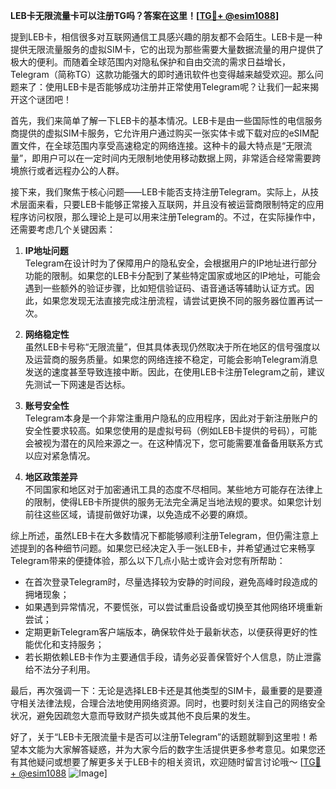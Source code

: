 **LEB卡无限流量卡可以注册TG吗？答案在这里！[[TG💪+ @esim1088](https://t.me/s/esim1088)]**

提到LEB卡，相信很多对互联网通信工具感兴趣的朋友都不会陌生。LEB卡是一种提供无限流量服务的虚拟SIM卡，它的出现为那些需要大量数据流量的用户提供了极大的便利。而随着全球范围内对隐私保护和自由交流的需求日益增长，Telegram（简称TG）这款功能强大的即时通讯软件也变得越来越受欢迎。那么问题来了：使用LEB卡是否能够成功注册并正常使用Telegram呢？让我们一起来揭开这个谜团吧！

首先，我们来简单了解一下LEB卡的基本情况。LEB卡是由一些国际性的电信服务商提供的虚拟SIM卡服务，它允许用户通过购买一张实体卡或下载对应的eSIM配置文件，在全球范围内享受高速稳定的网络连接。这种卡的最大特点是“无限流量”，即用户可以在一定时间内无限制地使用移动数据上网，非常适合经常需要跨境旅行或者远程办公的人群。

接下来，我们聚焦于核心问题——LEB卡能否支持注册Telegram。实际上，从技术层面来看，只要LEB卡能够正常接入互联网，并且没有被运营商限制特定的应用程序访问权限，那么理论上是可以用来注册Telegram的。不过，在实际操作中，还需要考虑几个关键因素：

1. **IP地址问题**  
   Telegram在设计时为了保障用户的隐私安全，会根据用户的IP地址进行部分功能的限制。如果您的LEB卡分配到了某些特定国家或地区的IP地址，可能会遇到一些额外的验证步骤，比如短信验证码、语音通话等辅助认证方式。因此，如果您发现无法直接完成注册流程，请尝试更换不同的服务器位置再试一次。

2. **网络稳定性**  
   虽然LEB卡号称“无限流量”，但其具体表现仍然取决于所在地区的信号强度以及运营商的服务质量。如果您的网络连接不稳定，可能会影响Telegram消息发送的速度甚至导致连接中断。因此，在使用LEB卡注册Telegram之前，建议先测试一下网速是否达标。

3. **账号安全性**  
   Telegram本身是一个非常注重用户隐私的应用程序，因此对于新注册账户的安全性要求较高。如果您使用的是虚拟号码（例如LEB卡提供的号码），可能会被视为潜在的风险来源之一。在这种情况下，您可能需要准备备用联系方式以应对紧急情况。

4. **地区政策差异**  
   不同国家和地区对于加密通讯工具的态度不尽相同。某些地方可能存在法律上的限制，使得LEB卡所提供的服务无法完全满足当地法规的要求。如果您计划前往这些区域，请提前做好功课，以免造成不必要的麻烦。

综上所述，虽然LEB卡在大多数情况下都能够顺利注册Telegram，但仍需注意上述提到的各种细节问题。如果您已经决定入手一张LEB卡，并希望通过它来畅享Telegram带来的便捷体验，那么以下几点小贴士或许会对您有所帮助：

- 在首次登录Telegram时，尽量选择较为安静的时间段，避免高峰时段造成的拥堵现象；
- 如果遇到异常情况，不要慌张，可以尝试重启设备或切换至其他网络环境重新尝试；
- 定期更新Telegram客户端版本，确保软件处于最新状态，以便获得更好的性能优化和支持服务；
- 若长期依赖LEB卡作为主要通信手段，请务必妥善保管好个人信息，防止泄露给不法分子利用。

最后，再次强调一下：无论是选择LEB卡还是其他类型的SIM卡，最重要的是要遵守相关法律法规，合理合法地使用网络资源。同时，也要时刻关注自己的网络安全状况，避免因疏忽大意而导致财产损失或其他不良后果的发生。

好了，关于“LEB卡无限流量卡是否可以注册Telegram”的话题就聊到这里啦！希望本文能为大家解答疑惑，并为大家今后的数字生活提供更多参考意见。如果您还有其他疑问或想要了解更多关于LEB卡的相关资讯，欢迎随时留言讨论哦～ [[TG💪+ @esim1088](https://t.me/s/esim1088) ![Image](https://i.postimg.cc/4NQfJmqS/Snipaste-2025-05-13-00-14-12.png)]